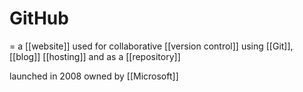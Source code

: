 # GitHub
= a [[website]] used for collaborative [[version control]] using [[Git]], [[blog]]
[[hosting]] and as a [[repository]]

launched in 2008
owned by [[Microsoft]]